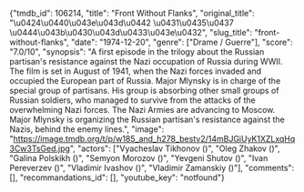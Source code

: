 {"tmdb_id": 106214, "title": "Front Without Flanks", "original_title": "\u0424\u0440\u043e\u043d\u0442 \u0431\u0435\u0437 \u0444\u043b\u0430\u043d\u0433\u043e\u0432", "slug_title": "front-without-flanks", "date": "1974-12-20", "genre": ["Drame / Guerre"], "score": "7.0/10", "synopsis": "A first episode in the trilogy about the Russian partisan's resistance against the Nazi occupation of Russia during WWII. The film is set in August of 1941, when the Nazi forces invaded and occupied the European part of Russia. Major Mlynsky is in charge of the special group of partisans. His group is absorbing other small groups of Russian soldiers, who managed to survive from the attacks of the overwhelming Nazi forces. The Nazi Armies are advancing to Moscow. Major Mlynsky is organizing the Russian partisan's resistance against the Nazis, behind the enemy lines.", "image": "https://image.tmdb.org/t/p/w185_and_h278_bestv2/14mBJGiUyK1XZLxqHq3Cw3TsGed.jpg", "actors": ["Vyacheslav Tikhonov ()", "Oleg Zhakov ()", "Galina Polskikh ()", "Semyon Morozov ()", "Yevgeni Shutov ()", "Ivan Pereverzev ()", "Vladimir Ivashov ()", "Vladimir Zamanskiy ()"], "comments": [], "recommandations_id": [], "youtube_key": "notfound"}